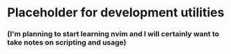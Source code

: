 # Placeholder for development utilities
### (I'm planning to start learning nvim and I will certainly want to take notes on scripting and usage)